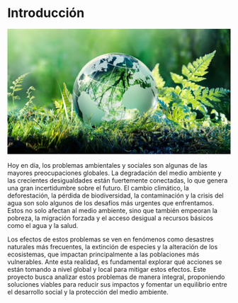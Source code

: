 # Introducción
![sostenibilidad](img/sostenibilidad.webp)

Hoy en día, los problemas ambientales y sociales son algunas de las mayores preocupaciones globales. La degradación del medio ambiente y las crecientes desigualdades están fuertemente conectadas, lo que genera una gran incertidumbre sobre el futuro. El cambio climático, la deforestación, la pérdida de biodiversidad, la contaminación y la crisis del agua son solo algunos de los desafíos más urgentes que enfrentamos. Estos no solo afectan al medio ambiente, sino que también empeoran la pobreza, la migración forzada y el acceso desigual a recursos básicos como el agua y la salud.

Los efectos de estos problemas se ven en fenómenos como desastres naturales más frecuentes, la extinción de especies y la alteración de los ecosistemas, que impactan principalmente a las poblaciones más vulnerables. Ante esta realidad, es fundamental explorar qué acciones se están tomando a nivel global y local para mitigar estos efectos. Este proyecto busca analizar estos problemas de manera integral, proponiendo soluciones viables para reducir sus impactos y fomentar un equilibrio entre el desarrollo social y la protección del medio ambiente.
